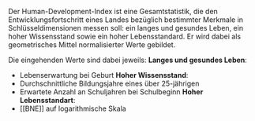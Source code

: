 Der Human-Development-Index ist eine Gesamtstatistik, die den Entwicklungsfortschritt eines Landes bezüglich bestimmter Merkmale in Schlüsseldimensionen messen soll: ein langes und gesundes Leben, ein hoher Wissensstand sowie ein hoher Lebensstandard.
Er wird dabei als geometrisches Mittel normalisierter Werte gebildet. 

Die eingehenden Werte sind dabei jeweils:
**Langes und gesundes Leben**:
- Lebenserwartung bei Geburt
**Hoher Wissensstand**:
- Durchschnittliche Bildungsjahre eines über 25-jährigen
- Erwartete Anzahl an Schuljahren bei Schulbeginn
**Hoher Lebensstandart**:
- [[BNE]] auf logarithmische Skala

